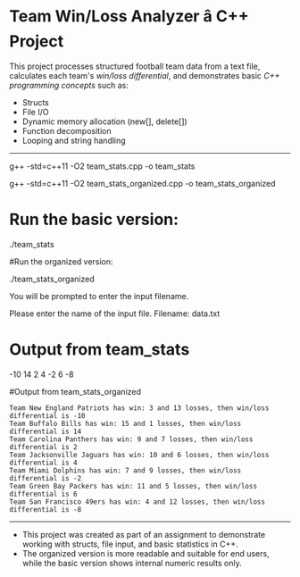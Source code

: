# Team Win/Loss Analyzer â C++ Project

This project processes structured football team data from a text file, calculates each team's *win/loss differential*, and demonstrates basic *C++ programming concepts* such as:

- Structs
- File I/O
- Dynamic memory allocation (new[], delete[])
- Function decomposition
- Looping and string handling

---


g++ -std=c++11 -O2 team_stats.cpp -o team_stats


g++ -std=c++11 -O2 team_stats_organized.cpp -o team_stats_organized





# Run the basic version:

./team_stats


#Run the organized version:

./team_stats_organized


You will be prompted to enter the input filename. 

Please enter the name of the input file.
Filename: data.txt


# Output from team_stats

-10
14
2
4
-2
6
-8


#Output from team_stats_organized
```
Team New England Patriots has win: 3 and 13 losses, then win/loss differential is -10
Team Buffalo Bills has win: 15 and 1 losses, then win/loss differential is 14
Team Carolina Panthers has win: 9 and 7 losses, then win/loss differential is 2
Team Jacksonville Jaguars has win: 10 and 6 losses, then win/loss differential is 4
Team Miami Dolphins has win: 7 and 9 losses, then win/loss differential is -2
Team Green Bay Packers has win: 11 and 5 losses, then win/loss differential is 6
Team San Francisco 49ers has win: 4 and 12 losses, then win/loss differential is -8
```

---

- This project was created as part of an assignment to demonstrate working with structs, file input, and basic statistics in C++.
- The organized version is more readable and suitable for end users, while the basic version shows internal numeric results only.


